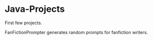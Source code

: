 # Java-Projects
First few projects.

FanFictionPrompter generates random prompts for fanfiction writers.


